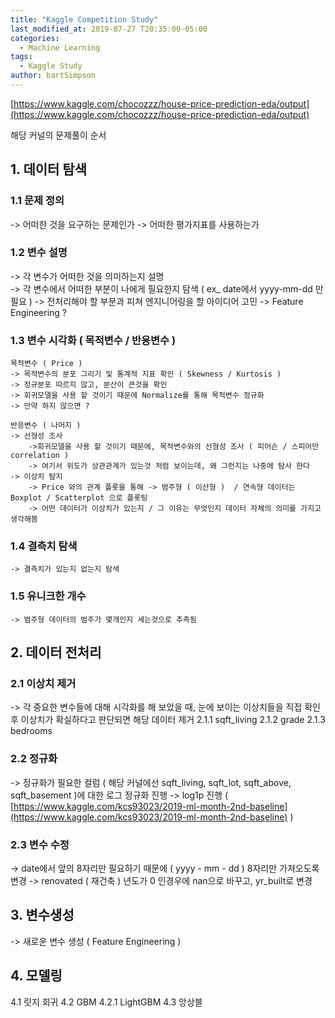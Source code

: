 ```yaml
---
title: "Kaggle Competition Study"
last_modified_at: 2019-07-27 T20:35:00-05:00
categories:
  - Machine Learning
tags:
  - Kaggle Study
author: bartSimpson
---
```


[https://www.kaggle.com/chocozzz/house-price-prediction-eda/output](https://www.kaggle.com/chocozzz/house-price-prediction-eda/output)

해당 커널의 문제풀이 순서

## 1. 데이터 탐색
### 1.1 문제 정의
-> 어떠한 것을 요구하는 문제인가
-> 어떠한 평가지표를 사용하는가

### 1.2 변수 설명
-> 각 변수가 어떠한 것을 의미하는지 설명  
-> 각 변수에서 어떠한 부분이 나에게 필요한지 탐색 ( ex_ date에서 yyyy-mm-dd 만 필요 )
-> 전처리해야 할 부분과 피쳐 엔지니어링을 할 아이디어 고민
	-> Feature Engineering ?

### 1.3 변수 시각화 ( 목적변수 / 반응변수 )
	목적변수 ( Price )
	-> 목적변수의 분포 그리기 및 통계적 지표 확인 ( Skewness / Kurtosis )
	-> 정규분포 따르지 않고, 분산이 큰것을 확인
	-> 회귀모델을 사용 할 것이기 때문에 Normalize를 통해 목적변수 정규화
	-> 만약 하지 않으면 ?

	반응변수 ( 나머지 )
	-> 선형성 조사  
		->회귀모델을 사용 할 것이기 때문에, 목적변수와의 선형성 조사 ( 피어슨 / 스피어만 correlation )
		-> 여기서 위도가 상관관계가 있는것 처럼 보이는데, 왜 그런지는 나중에 탐사 한다
	-> 이상치 탐지
		-> Price 와의 관계 플롯을 통해 -> 범주형 ( 이산형 )  / 연속형 데이터는 Boxplot / Scatterplot 으로 플롯팅
		-> 어떤 데이터가 이상치가 있는지 / 그 이유는 무엇인지 데이터 자체의 의미를 가지고 생각해봄

### 1.4 결측치 탐색
	-> 결측치가 있는지 없는지 탐색

### 1.5 유니크한 개수
	-> 범주형 데이터의 범주가 몇개인지 세는것으로 추측됨


## 2. 데이터 전처리
### 2.1 이상치 제거
-> 각 중요한 변수들에 대해 시각화를 해 보았을 때, 눈에 보이는 이상치들을 직접 확인 후 이상치가 확실하다고 판단되면 해당 데이터 제거
	2.1.1 sqft_living
	2.1.2 grade
	2.1.3 bedrooms

### 2.2 정규화
-> 정규화가 필요한 컬럼 ( 해당 커널에선 sqft_living, sqft_lot, sqft_above, sqft_basement )에 대한 로그 정규화 진행
-> log1p 진행 ( [https://www.kaggle.com/kcs93023/2019-ml-month-2nd-baseline](https://www.kaggle.com/kcs93023/2019-ml-month-2nd-baseline) )

### 2.3 변수 수정
-> date에서 앞의 8자리만 필요하기 때문에 ( yyyy - mm - dd ) 8자리만 가져오도록 변경
-> renovated ( 재건축 ) 년도가 0 인경우에 nan으로 바꾸고, yr_built로 변경

## 3. 변수생성
-> 새로운 변수 생성 ( Feature Engineering )

## 4. 모델링
4.1 릿지 회귀
4.2 GBM
	4.2.1 LightGBM
4.3 앙상블
